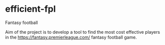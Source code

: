 # efficient-fpl
Fantasy football

Aim of the project is to develop a tool to find the most cost effective players in the https://fantasy.premierleague.com/ fantasy football game.
